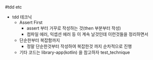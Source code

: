 #tdd etc

- tdd 테크닉
  - Assert First
    - assert 부터 거꾸로 작성하는 것(then 부분부터 작성)
    - 컴파일 에러, 익셉션 에러 등 이 계속 날것인데 이런것들을 정리하면서
  - 단순한부터 복잡함까지
    - 정말 단순한것부터 작성하여 복잡한것 까지 순차적으로 진행
  - 기타 코드는 library-app(kotlin) 을 참고하자 test_technique
